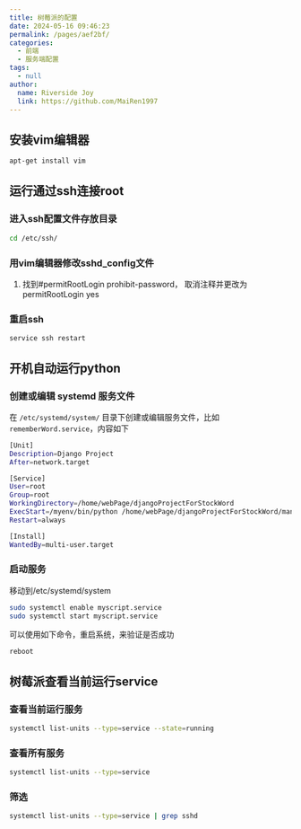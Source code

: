 ```yaml
---
title: 树莓派的配置
date: 2024-05-16 09:46:23
permalink: /pages/aef2bf/
categories: 
  - 前端
  - 服务端配置
tags: 
  - null
author: 
  name: Riverside Joy
  link: https://github.com/MaiRen1997
---
```

## 安装vim编辑器

```sh
apt-get install vim
```



## 运行通过ssh连接root

### 进入ssh配置文件存放目录

```sh
cd /etc/ssh/
```

### 用vim编辑器修改sshd_config文件

1. 找到#permitRootLogin prohibit-password， 取消注释并更改为permitRootLogin yes

### 重启ssh

```ssh
service ssh restart
```

## 开机自动运行python

### **创建或编辑 systemd 服务文件**

在 `/etc/systemd/system/` 目录下创建或编辑服务文件，比如 `rememberWord.service`，内容如下

```sh
[Unit]
Description=Django Project
After=network.target

[Service]
User=root
Group=root
WorkingDirectory=/home/webPage/djangoProjectForStockWord
ExecStart=/myenv/bin/python /home/webPage/djangoProjectForStockWord/manage.py runserver 0.0.0.0:8000
Restart=always

[Install]
WantedBy=multi-user.target

```

### 启动服务

移动到/etc/systemd/system

```sh
sudo systemctl enable myscript.service
sudo systemctl start myscript.service
```

可以使用如下命令，重启系统，来验证是否成功

```sh
reboot
```

## 树莓派查看当前运行service

### 查看当前运行服务

```sh
systemctl list-units --type=service --state=running
```

### 查看所有服务

```sh
systemctl list-units --type=service
```

### 筛选

```sh
systemctl list-units --type=service | grep sshd
```













